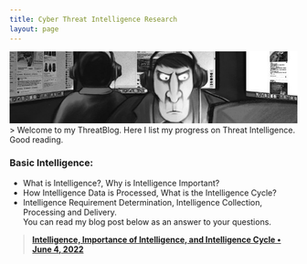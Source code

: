 ```yaml
---
title: Cyber Threat Intelligence Research
layout: page
---
```


<img src="/images/threat-main.png">
> Welcome to my ThreatBlog. Here I list my progress on Threat Intelligence. Good reading.

### Basic Intelligence:
* What is Intelligence?, Why is Intelligence Important?
* How Intelligence Data is Processed, What is the Intelligence Cycle?
* Intelligence Requirement Determination, Intelligence Collection, Processing and Delivery.<br>
You can read my blog post below as an answer to your questions.<br>
> <b>[Intelligence, Importance of Intelligence, and Intelligence Cycle • June 4, 2022 ](https://ergin.dev/intelligence)</b>
